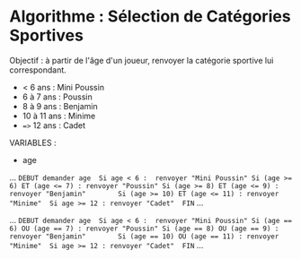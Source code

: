 # Algorithme : Sélection de Catégories Sportives

Objectif : à partir de l'âge d'un joueur, renvoyer la catégorie sportive lui correspondant. 

- < 6 ans : Mini Poussin
- 6 à 7 ans : Poussin
- 8 à 9 ans : Benjamin
- 10 à 11 ans : Minime
- `=>` 12 ans : Cadet

VARIABLES : 

- age

...
`DEBUT
    demander age 
    Si age < 6 : 
        renvoyer "Mini Poussin"
    Si (age >= 6) ET (age <= 7) :
        renvoyer "Poussin"
    Si (age >= 8) ET (age <= 9) :
        renvoyer "Benjamin"       
    Si (age >= 10) ET (age <= 11) :
        renvoyer "Minime" 
    Si age >= 12 :
        renvoyer "Cadet" 
FIN`
...

...
`DEBUT
    demander age 
    Si age < 6 : 
        renvoyer "Mini Poussin"
    Si (age == 6) OU (age == 7) :
        renvoyer "Poussin"
    Si (age == 8) OU (age == 9) :
        renvoyer "Benjamin"       
    Si (age == 10) OU (age == 11) :
        renvoyer "Minime" 
    Si age >= 12 :
        renvoyer "Cadet" 
FIN`
...